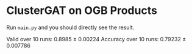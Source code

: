 # ClusterGAT on OGB Products

Run `main.py` and you should directly see the result.

Valid over 10 runs: 0.8985 ± 0.00224
Accuracy over 10 runs: 0.79232 ± 0.007786 
